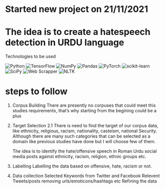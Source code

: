 # Started new project on 21/11/2021
# The idea is to create a hatespeech detection in URDU language 

Technologies to be used

![Python](https://img.shields.io/badge/python-3670A0?style=for-the-badge&logo=python&logoColor=ffdd54)
![TensorFlow](https://img.shields.io/badge/TensorFlow-%23FF6F00.svg?style=for-the-badge&logo=TensorFlow&logoColor=white)
![NumPy](https://img.shields.io/badge/numpy-%23013243.svg?style=for-the-badge&logo=numpy&logoColor=white)
![Pandas](https://img.shields.io/badge/pandas-%23150458.svg?style=for-the-badge&logo=pandas&logoColor=white)
![PyTorch](https://img.shields.io/badge/PyTorch-%23EE4C2C.svg?style=for-the-badge&logo=PyTorch&logoColor=white)
![scikit-learn](https://img.shields.io/badge/scikit--learn-%23F7931E.svg?style=for-the-badge&logo=scikit-learn&logoColor=white)
![SciPy](https://img.shields.io/badge/SciPy-%230C55A5.svg?style=for-the-badge&logo=scipy&logoColor=%white)
![Web Scrapper](https://img.shields.io/badge/web%20Scrapper-scrapping-blue)
![NLTK](https://img.shields.io/badge/NLTK-toolkit-lightgrey)


# steps to follow 
1. Corpus Building 
    There are presently no corpuses that could meet this studies requirements, that’s why starting from the begining could be a plus
2. Target Selection 
    2.1 There is need to find the target of our corpus data, like ethnicity, religious, racism, nationality, casteism,  national Security. Although there are many such categories that can be selected as a domain like previous studies have done but I will choose few of them. 

    The idea is to identify the hate/offensive speech in Roman Urdu social media posts against ethnicity, racism, religion, ethnic groups etc.
3. Labelling
    Labelling the data based on offensive, hate, racism or not.
4. Data collection
    Selected Keywords from Twitter and Facebook
        Relevent Tweets/posts 
        removing urls/emoticons/hashtags etc
        Refining the data
